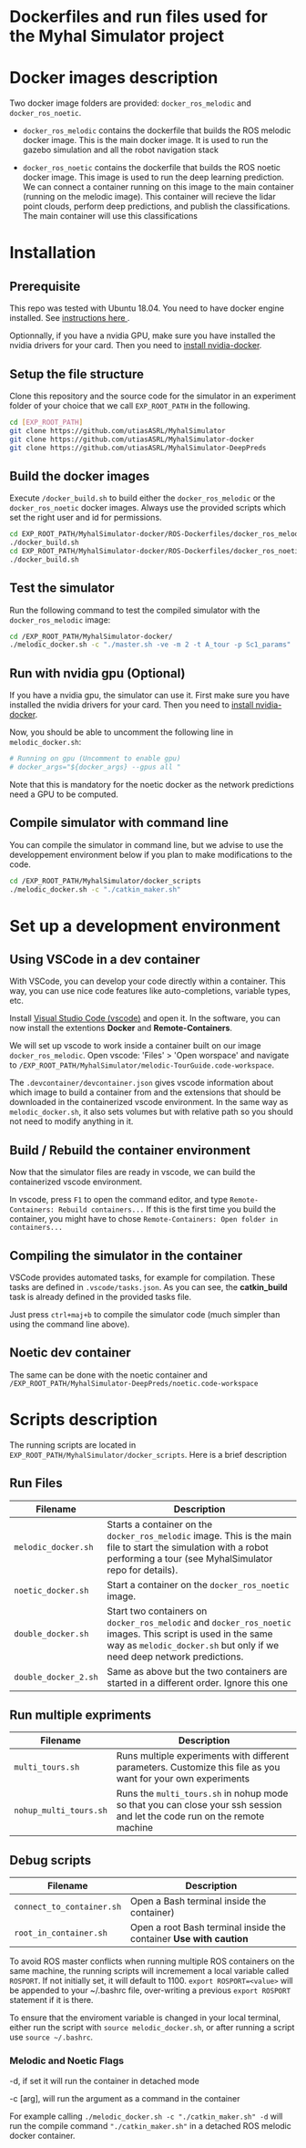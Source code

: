 # Dockerfiles and run files used for the Myhal Simulator project
# Docker images description

Two docker image folders are provided: `docker_ros_melodic` and `docker_ros_noetic`.

 - `docker_ros_melodic` contains the dockerfile that builds the ROS melodic docker image. This is the main docker image. It is used to run the gazebo simulation and all the robot navigation stack

 - `docker_ros_noetic` contains the dockerfile that builds the ROS noetic docker image. This image is used to run the deep learning prediction. We can connect a container running on this image to the main container (running on the melodic image). This container will recieve the lidar point clouds, perform deep predictions, and publish the classifications. The main container will use this classifications

 
# Installation

## Prerequisite

This repo was tested with Ubuntu 18.04. You need to have docker engine installed. See [instructions here ](https://docs.docker.com/engine/install/).

Optionnally, if you have a nvidia GPU, make sure you have installed the nvidia drivers for your card. Then you need to [install nvidia-docker](https://docs.nvidia.com/datacenter/cloud-native/container-toolkit/install-guide.html#docker).


## Setup the file structure
Clone this repository and the source code for the simulator in an experiment folder of your choice that we call `EXP_ROOT_PATH` in the following. 

```bash
cd [EXP_ROOT_PATH]
git clone https://github.com/utiasASRL/MyhalSimulator
git clone https://github.com/utiasASRL/MyhalSimulator-docker
git clone https://github.com/utiasASRL/MyhalSimulator-DeepPreds
```

## Build the docker images
Execute `/docker_build.sh` to build either the `docker_ros_melodic` or the `docker_ros_noetic` docker images. Always use the provided scripts which set the right user and id for permissions.

```bash
cd EXP_ROOT_PATH/MyhalSimulator-docker/ROS-Dockerfiles/docker_ros_melodic/
./docker_build.sh
cd EXP_ROOT_PATH/MyhalSimulator-docker/ROS-Dockerfiles/docker_ros_noetic/
./docker_build.sh
``` 

## Test the simulator
Run the following command to test the compiled simulator with the `docker_ros_melodic` image:

```bash
cd /EXP_ROOT_PATH/MyhalSimulator-docker/
./melodic_docker.sh -c "./master.sh -ve -m 2 -t A_tour -p Sc1_params"
```

## Run with nvidia gpu (Optional)

If you have a nvidia gpu, the simulator can use it. First make sure you have installed the nvidia drivers for your card. Then you need to [install nvidia-docker](https://docs.nvidia.com/datacenter/cloud-native/container-toolkit/install-guide.html#docker).

Now, you should be able to uncomment the following line in `melodic_docker.sh`:

```bash
# Running on gpu (Uncomment to enable gpu)
# docker_args="${docker_args} --gpus all "
```

Note that this is mandatory for the noetic docker as the network predictions need a GPU to be computed.

## Compile simulator with command line
You can compile the simulator in command line, but we advise to use the developpement environment below if you plan to make modifications to the code.

```bash
cd /EXP_ROOT_PATH/MyhalSimulator/docker_scripts
./melodic_docker.sh -c "./catkin_maker.sh"
```
 
# Set up a development environment

## Using VSCode in a dev container

With VSCode, you can develop your code directly within a container. This way, you can use nice code features like auto-completions, variable types, etc.  

Install [Visual Studio Code (vscode)](https://code.visualstudio.com/download) and open it. In the software, you can now install the extentions **Docker** and **Remote-Containers**.

We will set up vscode to work inside a container built on our image `docker_ros_melodic`. Open vscode: 'Files' > 'Open worspace' and navigate to `/EXP_ROOT_PATH/MyhalSimulator/melodic-TourGuide.code-workspace`.

The `.devcontainer/devcontainer.json` gives vscode information about which image to build a container from and the extensions that should be downloaded in the containerized vscode environment. In the same way as `melodic_docker.sh`, it also sets volumes but with relative path so you should not need to modify anything in it.


## Build / Rebuild the container environment
Now that the simulator files are ready in vscode, we can build the containerized vscode environment. 

In vscode, press `F1` to open the command editor, and type `Remote-Containers: Rebuild containers...`
If this is the first time you build the container, you might have to chose `Remote-Containers: Open folder in containers...`

## Compiling the simulator in the container

VSCode provides automated tasks, for example for compilation. These tasks are defined in `.vscode/tasks.json`. As you can see, the **catkin_build** task is already defined in the provided tasks file.

Just press `ctrl+maj+b` to compile the simulator code (much simpler than using the command line above).

## Noetic dev container

The same can be done with the noetic container and `/EXP_ROOT_PATH/MyhalSimulator-DeepPreds/noetic.code-workspace`



# Scripts description

The running scripts are located in `EXP_ROOT_PATH/MyhalSimulator/docker_scripts`. Here is a brief description


## Run Files

Filename | Description 
--- | --- 
`melodic_docker.sh` | Starts a container on the `docker_ros_melodic` image. This is the main file to start the simulation with a robot performing a tour (see MyhalSimulator repo for details). 
`noetic_docker.sh` |  Start a container on the `docker_ros_noetic` image. 
`double_docker.sh` | Start two containers on `docker_ros_melodic` and  `docker_ros_noetic` images. This script is used in the same way as `melodic_docker.sh` but only if we need deep network predictions.
`double_docker_2.sh` | Same as above but the two containers are started in a different order. Ignore this one


## Run multiple expriments
Filename | Description 
--- | --- 
`multi_tours.sh` | Runs multiple experiments with different parameters. Customize this file as you want for your own experiments
`nohup_multi_tours.sh` | Runs the `multi_tours.sh` in nohup mode so that you can close your ssh session and let the code run on the remote machine


## Debug scripts
Filename | Description 
--- | --- 
`connect_to_container.sh` | Open a Bash terminal inside the container)
`root_in_container.sh` | Open a root Bash terminal inside the container **Use with caution**


To avoid ROS master conflicts when running multiple ROS containers on the same machine, the running scripts will incremement a local variable called `ROSPORT`. If not initially set, it will default to 1100. `export ROSPORT=<value>` will be appended to your ~/.bashrc file, over-writing a previous `export ROSPORT` statement if it is there. 

To ensure that the enviroment variable is changed in your local terminal, either run the script with `source melodic_docker.sh`, or after running a script use `source ~/.bashrc`.

### Melodic and Noetic Flags

-d, if set it will run the container in detached mode

-c [arg], will run the argument as a command in the container 

For example calling `./melodic_docker.sh -c "./catkin_maker.sh" -d` will run the compile command `"./catkin_maker.sh"` in a detached ROS melodic docker container.

